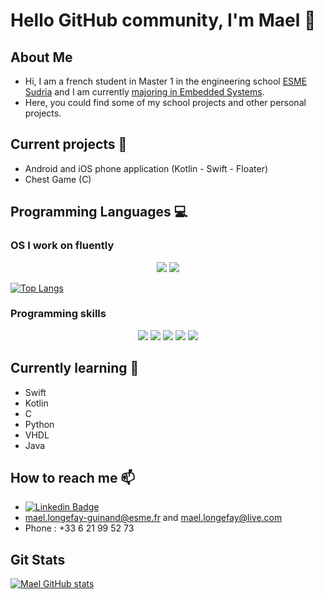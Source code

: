 # Hello GitHub community, I'm Mael 👋

<!-- Docs for Readme APi display -->
<!-- https://github.com/anuraghazra/github-readme-stats -->


## About Me

- Hi, I am a french student in Master 1 in the engineering school [ESME Sudria](https://www.esme.fr) and I am currently [majoring in Embedded Systems](https://www.esme.fr/formation-ingenieur/ingenieur-innovation/#systmes-embarqus).
- Here, you could find some of my school projects and other personal projects.


## Current projects 🔭

- Android and iOS phone application (Kotlin - Swift - Floater)
- Chest Game (C)


## Programming Languages 💻

### OS I work on fluently 
<p align='center'>
    <img src="https://img.shields.io/badge/Windows-0078D6?style=for-the-badge&logo=windows&logoColor=white">
    <!-- a rajouter Mac OS + Linux -->
    <img src="https://img.shields.io/badge/Debian-BB0039?style=for-the-badge&logo=debian&logoColor=white">
</p>

[![Top Langs](https://github-readme-stats.vercel.app/api/top-langs/?username=LongefayGuinand-Mael&langs_count=10&,Objective-C,html&layout=compact&theme=swift)](https://github.com/LongefayGuinand-Mael?tab=repositories)

### Programming skills

<p align="center">

<img src="https://img.shields.io/badge/Python-3776AB?style=for-the-badge&logo=python&logoColor=white">
<img src="https://img.shields.io/badge/C-239120?style=for-the-badge&logo=c&logoColor=white">
<img src="https://img.shields.io/badge/C++-1072EE?style=for-the-badge&logo=C++&logoColor=white">
<img src="https://img.shields.io/badge/VHDL-1072EE?style=for-the-badge&logo=VHDL&logoColor=white">
<img src="https://img.shields.io/badge/VBA-1072EE?style=for-the-badge&logo=VBA&logoColor=white">
  
</p>


## Currently learning 🌱

- Swift
- Kotlin
- C
- Python
- VHDL
- Java


## How to reach me 📫

- [![Linkedin Badge](https://img.shields.io/badge/-LONGEFAY_Mael-blue?style=flat&logo=Linkedin&logoColor=white)](https://www.linkedin.com/in/mael-longefay-guinand/)
- mael.longefay-guinand@esme.fr and mael.longefay@live.com
- Phone : +33 6 21 99 52 73


## Git Stats

[![Mael GitHub stats](https://github-readme-stats.vercel.app/api?username=LongefayGuinand-Mael&show_icons=true&count_private=true&theme=swift)](https://github.com/LongefayGuinand-Mael)





<!--
**LongefayGuinand-Mael/LongefayGuinand-Mael** is a ✨ _special_ ✨ repository because its `README.md` (this file) appears on your GitHub profile.

Here are some ideas to get you started:

- 🔭 I’m currently working on ...
- 🌱 I’m currently learning ...
- 👯 I’m looking to collaborate on ...
- 🤔 I’m looking for help with ...
- 💬 Ask me about ...
- 📫 How to reach me: ...
- 😄 Pronouns: ...
- ⚡ Fun fact: ...
-->
